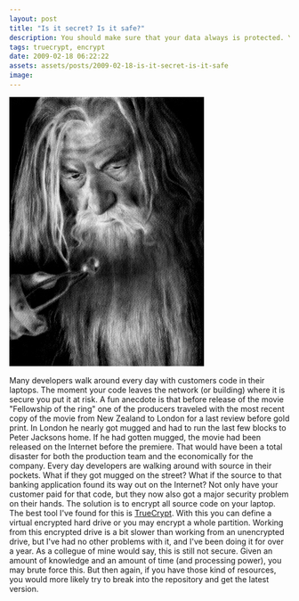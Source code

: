 ```yaml
---
layout: post
title: "Is it secret? Is it safe?"
description: You should make sure that your data always is protected. You can do this by encrypting your harddrive using a tool like TrueCrypt.
tags: truecrypt, encrypt
date: 2009-02-18 06:22:22
assets: assets/posts/2009-02-18-is-it-secret-is-it-safe
image: 
---
```


![Gandalf, the one ring](/assets/posts/2009-02-18-is-it-secret-is-it-safe/gandalf4.jpg)

Many developers walk around every day with customers code in their laptops. The moment your code leaves the network (or building) where it is secure you put it at risk. A fun anecdote is that before release of the movie "Fellowship of the ring" one of the producers traveled with the most recent copy of the movie from New Zealand to London  for a last review before gold print. In London he nearly got mugged and had to run the last few blocks to Peter Jacksons home.  If he had gotten mugged, the movie had been released on the Internet before the premiere. That would have been a total disaster for both the production team and the economically for the company.  Every day developers are walking around with source in their pockets. What if they got mugged on the street? What if the source to that banking application found its way out on the Internet? Not only have your customer paid for that code, but they now also got a major security problem on their hands.  The solution is to encrypt all source code on your laptop. The best tool I've found for this is [TrueCrypt](http://www.truecrypt.org/). With this you can define a virtual encrypted hard drive or you may encrypt a whole partition.  Working from this encrypted drive is a bit slower than working from an unencrypted drive, but I've had no other problems with it, and I've been doing it for over a year. As a collegue of mine would say, this is still not secure. Given an amount of knowledge and an amount of time (and processing power), you may brute force this. But then again, if you have those kind of resources, you would more likely try to break into the repository and get the latest version.
